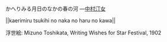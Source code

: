 かへりみる月日のなかの春の河
—[中村汀女](https://ja.wikipedia.org/wiki/中村汀女)

||kaerimiru tsukihi no naka no haru no kawa||

浮世絵: Mizuno Toshikata, Writing Wishes for Star Festival, 1902